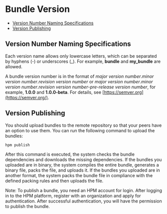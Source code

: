 # Bundle Version<a name="EN-US_TOPIC_0000001051612092"></a>

-   [Version Number Naming Specifications](#section16893854141310)
-   [Version Publishing](#section43401320171420)

## Version Number Naming Specifications<a name="section16893854141310"></a>

Each version name allows only lowercase letters, which can be separated by hyphens \(-\) or underscores \(\_\). For example,  **bundle**  and  **my\_bundle**  are allowed.

A bundle version number is in the format of  _major version number_._minor version number_._revision version number_  or  _major version number_._minor version number_._revision version number_-_pre-release version number_, for example,  **1.0.0**  and  **1.0.0-beta**. For details, see  [https://semver.org](https://semver.org/).

## Version Publishing<a name="section43401320171420"></a>

You should upload bundles to the remote repository so that your peers have an option to use them. You can run the following command to upload the bundles:

```
hpm publish
```

After this command is executed, the system checks the bundle dependencies and downloads the missing dependencies. If the bundles you uploaded are in binary, the system compiles the entire bundle, generates a binary file, packs the file, and uploads it. If the bundles you uploaded are in another format, the system packs the bundle file in compliance with the defined packing rules and then uploads the file.

Note: To publish a bundle, you need an HPM account for login. After logging in to the HPM platform, register with an organization and apply for authentication. After successful authentication, you will have the permission to publish the bundle.

